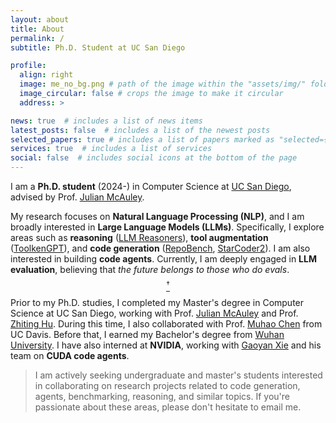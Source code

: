 ```yaml
---
layout: about
title: About
permalink: /
subtitle: Ph.D. Student at UC San Diego

profile:
  align: right
  image: me_no_bg.png # path of the image within the "assets/img/" folder
  image_circular: false # crops the image to make it circular
  address: >

news: true  # includes a list of news items
latest_posts: false  # includes a list of the newest posts
selected_papers: true # includes a list of papers marked as "selected={true}"
services: true  # includes a list of services
social: false  # includes social icons at the bottom of the page
---
```


I am a **Ph.D. student** (2024-) in Computer Science at [UC San Diego](https://ucsd.edu/), advised by Prof. [Julian McAuley](https://cseweb.ucsd.edu/~jmcauley/). 

My research focuses on **Natural Language Processing (NLP)**, and I am broadly interested in **Large Language Models (LLMs)**. Specifically, I explore areas such as **reasoning** ([LLM Reasoners](https://arxiv.org/abs/2404.05221)), **tool augmentation** ([ToolkenGPT](https://arxiv.org/abs/2305.11554)), and **code generation** ([RepoBench](https://arxiv.org/abs/2306.03091), [StarCoder2](https://arxiv.org/abs/2402.19173)). I am also interested in building **code agents**. Currently, I am deeply engaged in **LLM evaluation**, believing that *the future belongs to those who do evals*. [$$^†$$](https://x.com/TheGregYang/status/1839561802247799112)

Prior to my Ph.D. studies, I completed my Master's degree in Computer Science at UC San Diego, working with Prof. [Julian McAuley](https://cseweb.ucsd.edu/~jmcauley/) and Prof. [Zhiting Hu](http://zhiting.ucsd.edu/index.html). During this time, I also collaborated with Prof. [Muhao Chen](https://muhaochen.github.io/) from UC Davis. Before that, I earned my Bachelor's degree from [Wuhan University](https://en.whu.edu.cn/). I have also interned at **NVIDIA**, working with [Gaoyan Xie](https://www.linkedin.com/in/gaoyan-xie-b2170517/) and his team on **CUDA code agents**.

> I am actively seeking undergraduate and master's students interested in collaborating on research projects related to code generation, agents, benchmarking, reasoning, and similar topics. If you're passionate about these areas, please don't hesitate to email me. 